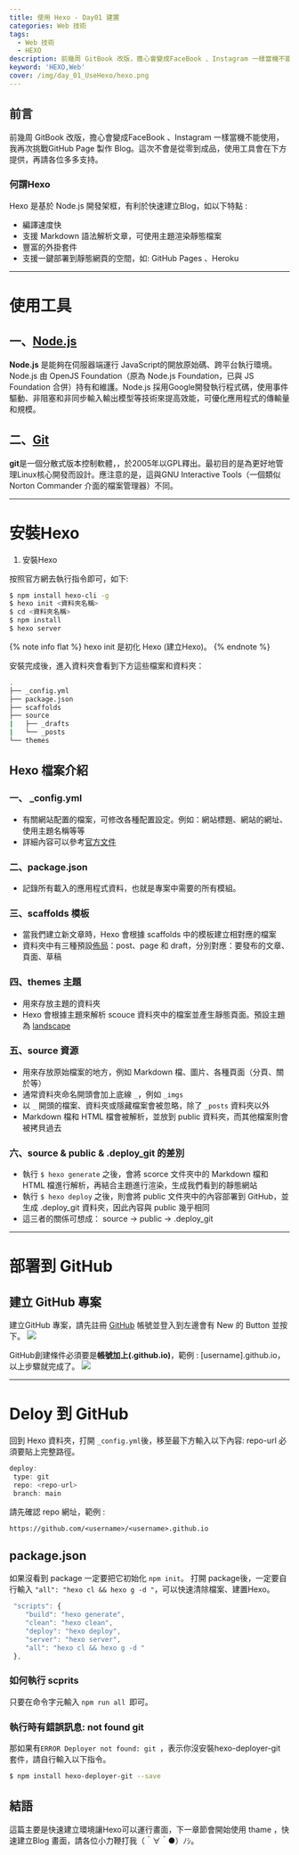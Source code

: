 ```yaml
---
title: 使用 Hexo - Day01 建置  
categories: Web 技術 
tags: 
  - Web 技術 
  - HEXO
description: 前幾周 GitBook 改版，擔心會變成FaceBook 、Instagram 一樣當機不能使用，我再次挑戰GitHub Blog 製作。這次不會是....
keyword: 'HEXO,Web'
cover: /img/day_01_UseHexo/hexo.png
---
```


## 前言
前幾周 GitBook 改版，擔心會變成FaceBook 、Instagram 一樣當機不能使用，我再次挑戰GitHub Page 製作 Blog。這次不會是從零到成品，使用工具會在下方提供，再請各位多多支持。

### 何謂Hexo
Hexo 是基於 Node.js 開發架框，有利於快速建立Blog，如以下特點 :
  - 編譯速度快
  - 支援 Markdown 語法解析文章，可使用主題渲染靜態檔案
  - 豐富的外掛套件
  - 支援一鍵部署到靜態網頁的空間，如: GitHub Pages 、Heroku 

---
# 使用工具
## 一、[Node.js]( https://nodejs.org/zh-tw/download/)
**Node.js** 是能夠在伺服器端運行 JavaScript的開放原始碼、跨平台執行環境。Node.js 由 OpenJS Foundation（原為 Node.js Foundation，已與 JS Foundation 合併）持有和維護。Node.js 採用Google開發執行程式碼，使用事件驅動、非阻塞和非同步輸入輸出模型等技術來提高效能，可優化應用程式的傳輸量和規模。

## 二、[Git](https://git-scm.com/)
**git**是一個分散式版本控制軟體，，於2005年以GPL釋出。最初目的是為更好地管理Linux核心開發而設計。應注意的是，這與GNU Interactive Tools（一個類似Norton Commander 介面的檔案管理器）不同。

---
# 安裝Hexo
1. 安裝Hexo

按照官方網去執行指令即可，如下:

``` bash
$ npm install hexo-cli -g
$ hexo init <資料夾名稱>
$ cd <資料夾名稱>
$ npm install
$ hexo server
```
{% note info flat %}
  hexo init 是初化 Hexo (建立Hexo)。
{% endnote %}

安裝完成後，進入資料夾會看到下方這些檔案和資料夾：
``` bash
.
├── _config.yml
├── package.json
├── scaffolds
├── source
|   ├── _drafts
|   └── _posts
└── themes

```

## Hexo 檔案介紹
### 一、 _config.yml

-   有關網站配置的檔案，可修改各種配置設定。例如：網站標題、網站的網址、使用主題名稱等等
-   詳細內容可以參考[官方文件](https://hexo.io/zh-tw/docs/configuration)

### 二、package.json

- 記錄所有載入的應用程式資料，也就是專案中需要的所有模組。

### 三、scaffolds 模板

-   當我們建立新文章時，Hexo 會根據 scaffolds 中的模板建立相對應的檔案
-   資料夾中有三種預設[佈局](https://hexo.io/zh-tw/docs/writing.html)：post、page 和 draft，分別對應：要發布的文章、頁面、草稿

### 四、themes 主題

-   用來存放主題的資料夾
-   Hexo 會根據主題來解析 scouce 資料夾中的檔案並產生靜態頁面。預設主題為 [landscape](https://github.com/hexojs/hexo-theme-landscape)

### 五、source 資源

-   用來存放原始檔案的地方，例如 Markdown 檔、圖片、各種頁面（分頁、關於等）
-   通常資料夾命名開頭會加上底線 `_`，例如 `_imgs`
-   以 `_` 開頭的檔案、資料夾或隱藏檔案會被忽略，除了 `_posts` 資料夾以外
-   Markdown 檔和 HTML 檔會被解析，並放到 public 資料夾，而其他檔案則會被拷貝過去

### 六、source & public & .deploy_git 的差別

-   執行 `$ hexo generate` 之後，會將 scorce 文件夾中的 Markdown 檔和 HTML 檔進行解析，再結合主題進行渲染，生成我們看到的靜態網站
-   執行 `$ hexo deploy` 之後，則會將 public 文件夾中的內容部署到 GitHub，並生成 .deploy_git 資料夾，因此內容與 public 幾乎相同
-   這三者的關係可想成： source -> public -> .deploy_git

---
# 部署到 GitHub

## 建立 GitHub 專案
建立GitHub 專案，請先註冊 [GitHub](https://github.com/) 帳號並登入到左邊會有 New 的 Button 並按下。
![](/img/day_01_UseHexo/img-01.png)

GitHub創建條件必須要是**帳號加上(.github.io)**，範例 : [username].github.io，以上步驟就完成了。
![](/img/day_01_UseHexo/img-02.png)

---
# Deloy 到 GitHub 
回到 Hexo 資料夾，打開 ```_config.yml```後，移至最下方輸入以下內容:
repo-url 必須要貼上完整路徑。

``` js
deploy:
 type: git
 repo: <repo-url>
 branch: main
```
請先確認 repo 網址，範例 : 
```
https://github.com/<username>/<username>.github.io
```

## package.json
如果沒看到 package 一定要把它初始化 ```npm init```。 
打開 package後，一定要自行輸入 ```"all": "hexo cl && hexo g -d "```，可以快速清除檔案、建置Hexo。

```js
 "scripts": {
 	"build": "hexo generate",
 	"clean": "hexo clean",
	"deploy": "hexo deploy",
	"server": "hexo server",
	"all": "hexo cl && hexo g -d "
 },
```
### 如何執行 scprits
只要在命令字元輸入 ```npm run all ```即可。

### 執行時有錯誤訊息: not found git
那如果有```ERROR Deployer not found: git ```，表示你沒安裝hexo-deployer-git 套件，請自行輸入以下指令。

``` bash
$ npm install hexo-deployer-git --save

```

## 結語

這篇主要是快速建立環境讓Hexo可以運行畫面，下一章節會開始使用 thame ，快速建立Blog 畫面，請各位小力鞭打我（＾∀＾●）ﾉｼ。